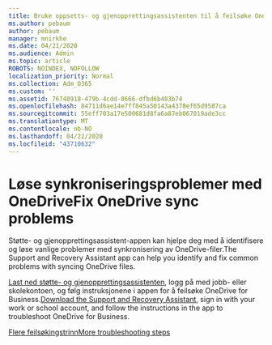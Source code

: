 ```yaml
---
title: Bruke oppsetts- og gjenopprettingsassistenten til å feilsøke OneDrive for Business
ms.author: pebaum
author: pebaum
manager: mnirkhe
ms.date: 04/21/2020
ms.audience: Admin
ms.topic: article
ROBOTS: NOINDEX, NOFOLLOW
localization_priority: Normal
ms.collection: Adm_O365
ms.custom: ''
ms.assetid: 76748918-479b-4cdd-8666-dfbd6b483b74
ms.openlocfilehash: 84711d6ae14e7ff845a50143a4378ef65d9587ca
ms.sourcegitcommit: 55eff703a17e500681d8fa6a87eb067019ade3cc
ms.translationtype: MT
ms.contentlocale: nb-NO
ms.lasthandoff: 04/22/2020
ms.locfileid: "43710632"
---
```

# <a name="fix-onedrive-sync-problems"></a><span data-ttu-id="6a817-102">Løse synkroniseringsproblemer med OneDrive</span><span class="sxs-lookup"><span data-stu-id="6a817-102">Fix OneDrive sync problems</span></span>

<span data-ttu-id="6a817-103">Støtte- og gjenopprettingsassistent-appen kan hjelpe deg med å identifisere og løse vanlige problemer med synkronisering av OneDrive-filer.</span><span class="sxs-lookup"><span data-stu-id="6a817-103">The Support and Recovery Assistant app can help you identify and fix common problems with syncing OneDrive files.</span></span> 
  
<span data-ttu-id="6a817-104">[Last ned støtte- og gjenopprettingsassistenten](https://aka.ms/sara), logg på med jobb- eller skolekontoen, og følg instruksjonene i appen for å feilsøke OneDrive for Business.</span><span class="sxs-lookup"><span data-stu-id="6a817-104">[Download the Support and Recovery Assistant](https://aka.ms/sara), sign in with your work or school account, and follow the instructions in the app to troubleshoot OneDrive for Business.</span></span> 
  
[<span data-ttu-id="6a817-105">Flere feilsøkingstrinn</span><span class="sxs-lookup"><span data-stu-id="6a817-105">More troubleshooting steps</span></span>](https://go.microsoft.com/fwlink/?linkid=872097)
  

